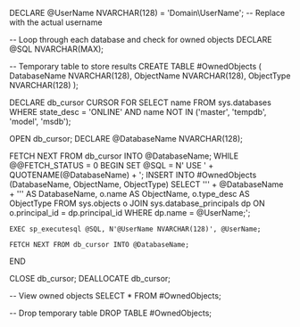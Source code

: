 DECLARE @UserName NVARCHAR(128) = 'Domain\UserName';  -- Replace with the actual username

-- Loop through each database and check for owned objects
DECLARE @SQL NVARCHAR(MAX);

-- Temporary table to store results
CREATE TABLE #OwnedObjects (
    DatabaseName NVARCHAR(128),
    ObjectName NVARCHAR(128),
    ObjectType NVARCHAR(128)
);

DECLARE db_cursor CURSOR FOR
SELECT name
FROM sys.databases
WHERE state_desc = 'ONLINE' AND name NOT IN ('master', 'tempdb', 'model', 'msdb');

OPEN db_cursor;
DECLARE @DatabaseName NVARCHAR(128);

FETCH NEXT FROM db_cursor INTO @DatabaseName;
WHILE @@FETCH_STATUS = 0
BEGIN
    SET @SQL = N'
    USE ' + QUOTENAME(@DatabaseName) + ';
    INSERT INTO #OwnedObjects (DatabaseName, ObjectName, ObjectType)
    SELECT ''' + @DatabaseName + ''' AS DatabaseName,
           o.name AS ObjectName,
           o.type_desc AS ObjectType
    FROM sys.objects o
    JOIN sys.database_principals dp ON o.principal_id = dp.principal_id
    WHERE dp.name = @UserName;';

    EXEC sp_executesql @SQL, N'@UserName NVARCHAR(128)', @UserName;

    FETCH NEXT FROM db_cursor INTO @DatabaseName;
END

CLOSE db_cursor;
DEALLOCATE db_cursor;

-- View owned objects
SELECT * FROM #OwnedObjects;

-- Drop temporary table
DROP TABLE #OwnedObjects;
